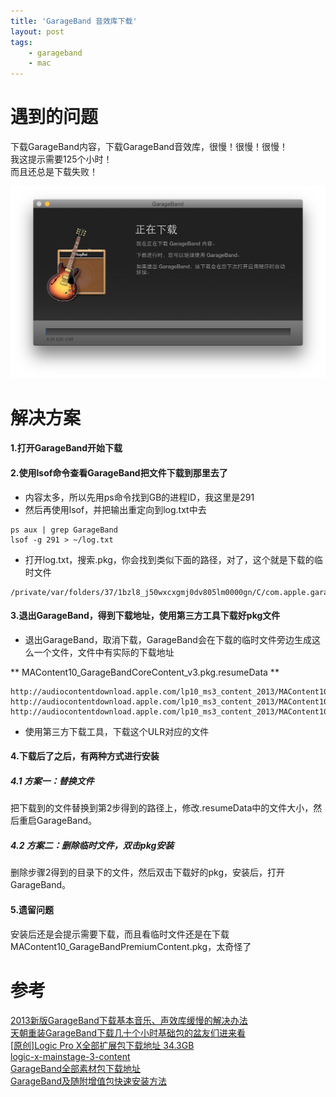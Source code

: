 ```yaml
---
title: 'GarageBand 音效库下载'
layout: post
tags:
    - garageband
    - mac
---
```


# 遇到的问题
下载GarageBand内容，下载GarageBand音效库，很慢！很慢！很慢！  
我这提示需要125个小时！  
而且还总是下载失败！  

![Alt text](/media/files/2014/12/24/garageband_125_hours.png)

# 解决方案
#### 1.打开GarageBand开始下载
#### 2.使用lsof命令查看GarageBand把文件下载到那里去了
* 内容太多，所以先用ps命令找到GB的进程ID，我这里是291  
* 然后再使用lsof，并把输出重定向到log.txt中去  
```
ps aux | grep GarageBand  
lsof -g 291 > ~/log.txt  
```

* 打开log.txt，搜索.pkg，你会找到类似下面的路径，对了，这个就是下载的临时文件
```
/private/var/folders/37/1bzl8_j50wxcxgmj0dv805lm0000gn/C/com.apple.garageband10/com.apple.MusicApps/audiocontentdownload.apple.com/lp10_ms3_content_2013/MAContent10_GarageBandPremiumContent.pkg
```

#### 3.退出GarageBand，得到下载地址，使用第三方工具下载好pkg文件
* 退出GarageBand，取消下载，GarageBand会在下载的临时文件旁边生成这么一个文件，文件中有实际的下载地址  

** MAContent10_GarageBandCoreContent_v3.pkg.resumeData **

```
http://audiocontentdownload.apple.com/lp10_ms3_content_2013/MAContent10_GarageBandPremiumContent.pkg
http://audiocontentdownload.apple.com/lp10_ms3_content_2013/MAContent10_GarageBandCoreContent_v3.pkg
http://audiocontentdownload.apple.com/lp10_ms3_content_2013/MAContent10_GB_StereoDrumKitsSongWriter.pkg

```
* 使用第三方下载工具，下载这个ULR对应的文件  

#### 4.下载后了之后，有两种方式进行安装
##### 4.1 方案一：替换文件
把下载到的文件替换到第2步得到的路径上，修改.resumeData中的文件大小，然后重启GarageBand。  

##### 4.2 方案二：删除临时文件，双击pkg安装
删除步骤2得到的目录下的文件，然后双击下载好的pkg，安装后，打开GarageBand。  

#### 5.遗留问题
安装后还是会提示需要下载，而且看临时文件还是在下载MAContent10_GarageBandPremiumContent.pkg，太奇怪了

# 参考
[2013新版GarageBand下载基本音乐、声效库缓慢的解决办法](http://bbs.feng.com/read-htm-tid-7164986.html)  
[天朝重装GarageBand下载几十个小时基础包的盆友们进来看](http://bbs.feng.com/read-htm-tid-8038836.html)  
[[原创]Logic Pro X全部扩展包下载地址 34.3GB](http://www.audiobar.net/viewthread.php?tid=416782)  
[logic-x-mainstage-3-content](https://s3.amazonaws.com/bwhli001/files/logic-x-mainstage-3-content.txt)  
[GarageBand全部素材包下载地址](http://blog.sina.com.cn/s/blog_8c6f1bae0102vbce.html)  
[GarageBand及随附增值包快速安装方法](http://www.worldu.me/iLife/138.html)  